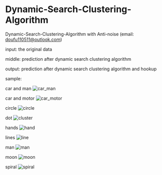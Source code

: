 # Dynamic-Search-Clustering-Algorithm
Dynamic-Search-Clustering-Algorithm with Anti-noise   (email: doufu110511@outlook.com)


input:  the original data

middle: prediction after dynamic search clustering algorithm

output: prediction after dynamic search clustering algorithm and hookup



sample:



car and man
![car_man](https://user-images.githubusercontent.com/31699390/160645921-e237e7cd-edea-497a-ac26-b242190d97a6.png)

car and motor
![car_motor](https://user-images.githubusercontent.com/31699390/160645931-81067711-022e-419c-8d87-f04d844e7e02.png)

circle
![circle](https://user-images.githubusercontent.com/31699390/160645941-a33adee0-c432-478c-b63d-a957ac62c0bb.png)

dot
![cluster](https://user-images.githubusercontent.com/31699390/160645949-754ef23c-0b75-4587-bfc8-26825f51e53a.png)

hands
![hand](https://user-images.githubusercontent.com/31699390/160645953-80630e14-0d07-438b-8ff5-fd7e1552042c.png)

lines
![line](https://user-images.githubusercontent.com/31699390/160645983-4bc75632-f7ba-4d60-b919-a9faa2c28889.png)

man
![man](https://user-images.githubusercontent.com/31699390/160645987-8ddb9fef-3e0e-4fb1-a464-589fb5829661.png)

moon
![moon](https://user-images.githubusercontent.com/31699390/160645990-ad7d4979-3bb9-4681-a122-4207c83558fd.png)

spiral
![spiral](https://user-images.githubusercontent.com/31699390/160645998-697d11ac-f896-438b-b7d4-4abb0925a787.png)
